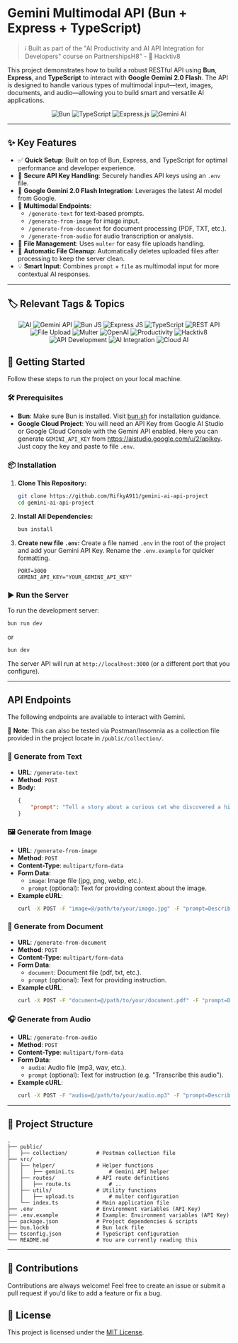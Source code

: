 # Gemini Multimodal API (Bun + Express + TypeScript)

> ℹ️ Built as part of the "AI Productivity and AI API Integration for Developers" course on PartnershipsH8" - 🦊 Hacktiv8

This project demonstrates how to build a robust RESTful API using **Bun**, **Express**, and **TypeScript** to interact with **Google Gemini 2.0 Flash**. The API is designed to handle various types of multimodal input—text, images, documents, and audio—allowing you to build smart and versatile AI applications.

<p align="center">
  <img src="https://img.shields.io/badge/Bun-%23000000.svg?style=for-the-badge&logo=bun&logoColor=white" alt="Bun"/>
  <img src="https://img.shields.io/badge/TypeScript-%233178C6.svg?style=for-the-badge&logo=typescript&logoColor=white" alt="TypeScript"/>
  <img src="https://img.shields.io/badge/Express.js-%23404D59.svg?style=for-the-badge&logo=express&logoColor=%2361DAFB" alt="Express.js"/>
  <img src="https://img.shields.io/badge/Gemini_AI-%238E44AD.svg?style=for-the-badge&logo=google-gemini&logoColor=white" alt="Gemini AI"/>
</p>

---

## ✨ Key Features

-   ✅ **Quick Setup**: Built on top of Bun, Express, and TypeScript for optimal performance and developer experience.
-   🔑 **Secure API Key Handling**: Securely handles API keys using an `.env` file.
-   🧠 **Google Gemini 2.0 Flash Integration**: Leverages the latest AI model from Google.
-   🔄 **Multimodal Endpoints**:
    -   `/generate-text` for text-based prompts.
    -   `/generate-from-image` for image input.
    -   `/generate-from-document` for document processing (PDF, TXT, etc.).
    -   `/generate-from-audio` for audio transcription or analysis.
-   📁 **File Management**: Uses `multer` for easy file uploads handling.
-   🧹 **Automatic File Cleanup**: Automatically deletes uploaded files after processing to keep the server clean.
-   💡 **Smart Input**: Combines `prompt` + `file` as multimodal input for more contextual AI responses.

---

## 🏷️ Relevant Tags & Topics

<p align="center">
  <img src="https://img.shields.io/badge/AI-%23ff69b4.svg?style=for-the-badge&logo=ai&logoColor=white" alt="AI"/>
  <img src="https://img.shields.io/badge/Gemini_API-%23ff9900.svg?style=for-the-badge&logo=google-gemini&logoColor=white" alt="Gemini API"/>
  <img src="https://img.shields.io/badge/Bun_JS-%23000000.svg?style=for-the-badge&logo=bun&logoColor=white" alt="Bun JS"/>
  <img src="https://img.shields.io/badge/Express_JS-%23404D59.svg?style=for-the-badge&logo=express&logoColor=%2361DAFB" alt="Express JS"/>
  <img src="https://img.shields.io/badge/TypeScript-%233178C6.svg?style=for-the-badge&logo=typescript&logoColor=white" alt="TypeScript"/>
  <img src="https://img.shields.io/badge/REST_API-%23ff69b4.svg?style=for-the-badge&logo=rest-api&logoColor=white" alt="REST API"/>
  <img src="https://img.shields.io/badge/File_Upload-%23ff9900.svg?style=for-the-badge&logo=file-upload&logoColor=white" alt="File Upload"/>
  <img src="https://img.shields.io/badge/Multer-%23000000.svg?style=for-the-badge&logo=multer&logoColor=white" alt="Multer"/>
  <img src="https://img.shields.io/badge/OpenAI-%23ff69b4.svg?style=for-the-badge&logo=openai&logoColor=white" alt="OpenAI"/>
  <img src="https://img.shields.io/badge/Productivity-%23ff69b4.svg?style=for-the-badge&logo=productivity&logoColor=white" alt="Productivity"/>
  <img src="https://img.shields.io/badge/Hacktiv8-%23ff9900.svg?style=for-the-badge&logo=hacktiv8&logoColor=white" alt="Hacktiv8"/>
  <img src="https://img.shields.io/badge/API_Development-%23000000.svg?style=for-the-badge&logo=api-development&logoColor=white" alt="API Development"/>
  <img src="https://img.shields.io/badge/AI_Integration-%23ff69b4.svg?style=for-the-badge&logo=ai-integration&logoColor=white" alt="AI Integration"/>
  <img src="https://img.shields.io/badge/Cloud_AI-%23ff9900.svg?style=for-the-badge&logo=cloud-ai&logoColor=white" alt="Cloud AI"/>
</p>

## 🚀 Getting Started

Follow these steps to run the project on your local machine.

### 🛠️ Prerequisites

-   **Bun**: Make sure Bun is installed. Visit [bun.sh](https://bun.sh/) for installation guidance.
-   **Google Cloud Project**: You will need an API Key from Google AI Studio or Google Cloud Console with the Gemini API enabled. Here you can generate `GEMINI_API_KEY` from https://aistudio.google.com/u/2/apikey. Just copy the key and paste to file `.env`.

### 📦 Installation

1.  **Clone This Repository:**

    ```bash
    git clone https://github.com/RifkyA911/gemini-ai-api-project
    cd gemini-ai-api-project
    ```

2.  **Install All Dependencies:**

    ```bash
    bun install
    ```

3.  **Create new file `.env`:**
    Create a file named `.env` in the root of the project and add your Gemini API Key. Rename the `.env.example` for quicker formatting.
    ```env
    PORT=3000
    GEMINI_API_KEY="YOUR_GEMINI_API_KEY"
    ```

### ▶️ Run the Server

To run the development server:

```bash
bun run dev
```

or

```bash
bun dev
```

The server API will run at `http://localhost:3000` (or a different port that you configure).

---

## API Endpoints

The following endpoints are available to interact with Gemini.

📌 **Note**: This can also be tested via Postman/Insomnia as a collection file provided in the project locate in `/public/collection/`.

### 📝 Generate from Text

-   **URL**: `/generate-text`
-   **Method**: `POST`
-   **Body**:
    ```json
    {
    	"prompt": "Tell a story about a curious cat who discovered a hidden treasure."
    }
    ```

### 🖼️ Generate from Image

-   **URL**: `/generate-from-image`
-   **Method**: `POST`
-   **Content-Type**: `multipart/form-data`
-   **Form Data**:
    -   `image`: Image file (jpg, png, webp, etc.).
    -   `prompt` (optional): Text for providing context about the image.
-   **Example cURL**:
    ```bash
    curl -X POST -F "image=@/path/to/your/image.jpg" -F "prompt=Describe this image." http://localhost:3000/generate-from-image
    ```

### 📄 Generate from Document

-   **URL**: `/generate-from-document`
-   **Method**: `POST`
-   **Content-Type**: `multipart/form-data`
-   **Form Data**:
    -   `document`: Document file (pdf, txt, etc.).
    -   `prompt` (optional): Text for providing instruction.
-   **Example cURL**:
    ```bash
    curl -X POST -F "document=@/path/to/your/document.pdf" -F "prompt=Describe this Document." http://localhost:3000/generate-from-document
    ```

### 🎧 Generate from Audio

-   **URL**: `/generate-from-audio`
-   **Method**: `POST`
-   **Content-Type**: `multipart/form-data`
-   **Form Data**:
    -   `audio`: Audio file (mp3, wav, etc.).
    -   `prompt` (optional): Text for instruction (e.g. "Transcribe this audio").
-   **Example cURL**:
    ```bash
    curl -X POST -F "audio=@/path/to/your/audio.mp3" -F "prompt=Describe this Audio." http://localhost:3000/generate-from-audio
    ```

---

## 📂 Project Structure

```
.
├── public/
│   ├── collection/         # Postman collection file
├── src/
│   ├── helper/             # Helper functions
│   │   ├── gemini.ts           # Gemini API helper
│   ├── routes/             # API route definitions
│   │   ├── route.ts            # ..
│   ├── utils/              # Utility functions
│   │   ├── upload.ts           # multer configuration
│   └── index.ts            # Main application file
├── .env                    # Environment variables (API Key)
├── .env.example            # Example: Environment variables (API Key)
├── package.json            # Project dependencies & scripts
├── bun.lockb               # Bun lock file
├── tsconfig.json           # TypeScript configuration
└── README.md               # You are currently reading this
```

---

## 🙌 Contributions

Contributions are always welcome! Feel free to create an issue or submit a pull request if you'd like to add a feature or fix a bug.

## 📜 License

This project is licensed under the [MIT License](LICENSE).
